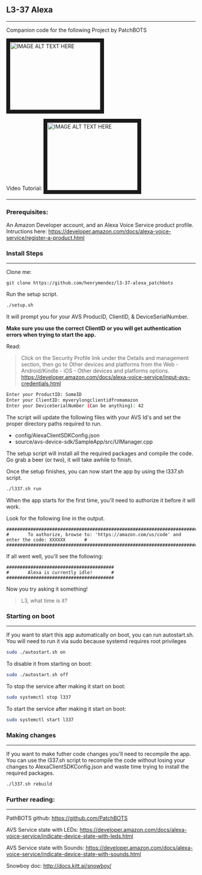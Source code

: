 ## L3-37 Alexa
---
Companion code for the following Project by PatchBOTS

<a href="http://www.youtube.com/watch?feature=player_embedded&v=H4KK212-Jss
" target="_blank"><img src="http://img.youtube.com/vi/H4KK212-Jss/0.jpg" 
alt="IMAGE ALT TEXT HERE" width="240" height="180" border="10" /></a>

Video Tutorial:
<a href="http://www.youtube.com/watch?feature=player_embedded&v=nn37prRCmNE
" target="_blank"><img src="http://img.youtube.com/vi/H4KK212-Jss/0.jpg" 
alt="IMAGE ALT TEXT HERE" width="240" height="180" border="10" /></a>


---
### Prerequisites:
An Amazon Developer account, and an Alexa Voice Service product profile.
Intructions here:
https://developer.amazon.com/docs/alexa-voice-service/register-a-product.html


### Install Steps
---
Clone me:
```
git clone https://github.com/henrymendez/l3-37-alexa_patchbots
```

Run the setup script.
```bash
./setup.sh
```

It will prompt you for your AVS ProducID, ClientID, & DeviceSerialNumber.

**Make sure you use the correct ClientID or you will get authentication errors
when trying to start the app.**

Read:
> Click on the Security Profile link under the Details and management section, 
> then go to Other devices and platforms from the Web - Android/Kindle - iOS - Other devices and platforms options.
> https://developer.amazon.com/docs/alexa-voice-service/input-avs-credentials.html

```bash
Enter your ProductID: SomeID
Enter your ClientID: myverylongclientidfromamazon
Enter your DeviceSerialNumber (Can be anything): 42
```

The script will update the following files with your AVS Id's and 
set the proper directory paths required to run.
* config/AlexaClientSDKConfig.json
* source/avs-device-sdk/SampleApp/src/UIManager.cpp

The setup script will install all the required packages and compile the code.
Go grab a beer (or two), it will take awhile to finish.

Once the setup finishes, you can now start the app by using the l337.sh script.
```bash
./l337.sh run
```
When the app starts for the first time, you'll need to authorize it before it will work.

Look for the following line in the output.
```
################################################################################################
#       To authorize, browse to: 'https://amazon.com/us/code' and enter the code: XXXXXX       #
################################################################################################
```

If all went well, you'll see the following:
```
########################################
#       Alexa is currently idle!       #
########################################
```

Now you try asking it something!
> L3, what time is it?

### Starting on boot
---
If you want to start this app automatically on boot, you can run autostart.sh.
You will need to run it via sudo because systemd requires root privileges
```bash
sudo ./autostart.sh on
```
To disable it from starting on boot:
```bash
sudo ./autostart.sh off
```
To stop the service after making it start on boot:
```bash
sudo systemctl stop l337
```
To start the service after making it start on boot:
```bash
sudo systemctl start l337
```

### Making changes
---
If you want to make futher code changes you'll need to recompile the app.
You can use the l337.sh script to recompile the code without losing your changes to AlexaClientSDKConfig.json
and waste time trying to install the required packages.
```bash
./l337.sh rebuild
```

### Further reading:
---
PathBOTS github:
<https://github.com/PatchBOTS>

AVS Service state with LEDs:
<https://developer.amazon.com/docs/alexa-voice-service/indicate-device-state-with-leds.html>

AVS Service state with Sounds:
<https://developer.amazon.com/docs/alexa-voice-service/indicate-device-state-with-sounds.html>

Snowboy doc:
<http://docs.kitt.ai/snowboy/>

